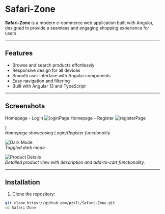 # Safari-Zone

**Safari-Zone** is a modern e-commerce web application built with Angular, designed to provide a seamless and engaging shopping experience for users.

---

## Features

- Browse and search products effortlessly  
- Responsive design for all devices  
- Smooth user interface with Angular components  
- Easy navigation and filtering  
- Built with Angular 13 and TypeScript  

---

## Screenshots

<!-- Add your screenshots in the docs/screenshots folder and update paths below -->

Homepage - Login ![loginPage](https://github.com/user-attachments/assets/9c382eb7-8831-4226-9f90-c81649578cfc)
Homepage - Register ![registerPage](https://github.com/user-attachments/assets/e59d2a07-1eff-46f3-bc67-33f21460562c)

)  
*Homepage showcasing Login/Register functionality.*

![Dark Mode](![DarkMode](https://github.com/user-attachments/assets/ae2b46e5-b40b-4aec-ad3f-75a6aeac9b37)
)  
*Toggled dark mode*

![Product Details](![CartPage](https://github.com/user-attachments/assets/d19099f4-4e7c-459b-a6a3-c7b4d34e05f4)
)  
*Detailed product view with description and add-to-cart functionality.*

---

## Installation

1. Clone the repository:

```bash
git clone https://github.com/pzxli/Safari-Zone.git
cd Safari-Zone
